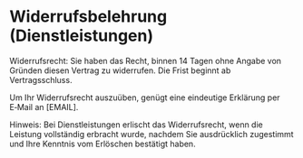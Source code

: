 # Widerrufsbelehrung (Dienstleistungen)

Widerrufsrecht: Sie haben das Recht, binnen 14 Tagen ohne Angabe von Gründen diesen Vertrag zu widerrufen. Die Frist beginnt ab Vertragsschluss.

Um Ihr Widerrufsrecht auszuüben, genügt eine eindeutige Erklärung per E‑Mail an [EMAIL].

Hinweis: Bei Dienstleistungen erlischt das Widerrufsrecht, wenn die Leistung vollständig erbracht wurde, nachdem Sie ausdrücklich zugestimmt und Ihre Kenntnis vom Erlöschen bestätigt haben.